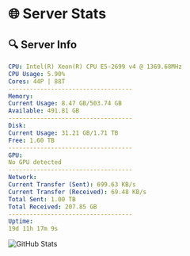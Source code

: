 # 🌐 Server Stats
## 🔍 Server Info
```yaml
CPU: Intel(R) Xeon(R) CPU E5-2699 v4 @ 1369.68MHz
CPU Usage: 5.90%
Cores: 44P | 88T
-----------------------------------
Memory:
Current Usage: 8.47 GB/503.74 GB
Available: 491.81 GB
-----------------------------------
Disk:
Current Usage: 31.21 GB/1.71 TB
Free: 1.60 TB
-----------------------------------
GPU:
No GPU detected
-----------------------------------
Network:
Current Transfer (Sent): 699.63 KB/s
Current Transfer (Received): 69.48 KB/s
Total Sent: 1.00 TB
Total Received: 207.85 GB
-----------------------------------
Uptime:
19d 11h 17m 9s
```
![GitHub Stats](https://img.shields.io/badge/Updated-2025-05-09_04:25:57-blue)